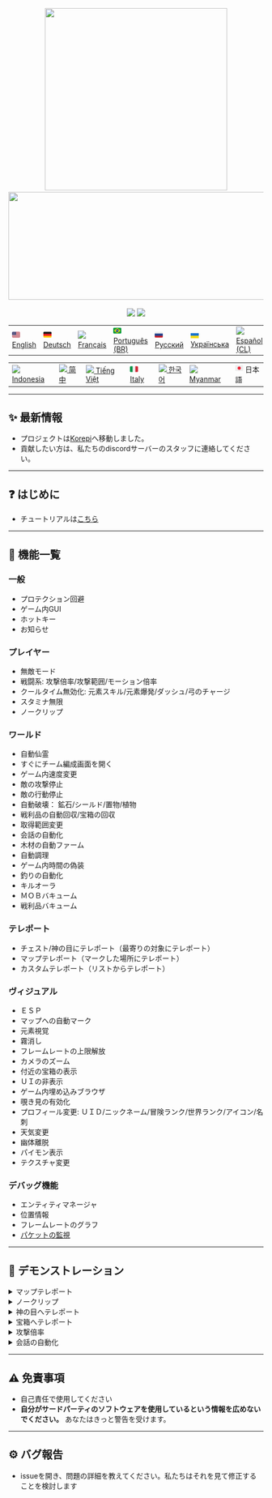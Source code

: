 <p align="center">
  <a href="#"><img width="360" height="360" src="https://media.discordapp.net/attachments/1033549666769449002/1107009612210765955/matches.png"></a>
  <a href="#"><img width="650" height="213" src="https://media.discordapp.net/attachments/1126893908597669989/1147375262980382790/image.png"></a>
</p>

<p align="center">
	<a href="https://github.com/Korepi/keyauth-cpp-library/releases"><img src="https://img.shields.io/github/downloads/Korepi/keyauth-cpp-library/total.svg?style=for-the-badge&color=darkcyan"></a>
	<a href="https://github.com/Korepi/Korepi/graphs/contributors"><img src="https://img.shields.io/github/contributors/Korepi/Korepi?style=for-the-badge&color=darkcyan"></a>
</p>

<div align="center">
<table>
  <tr>
    <td valign="center"><a href="README"><img src="https://github.com/twitter/twemoji/blob/master/assets/svg/1f1fa-1f1f8.svg" width="16"/> English</td>
    <td valign="center"><a href="README_de-de.md"><img src="https://github.com/twitter/twemoji/blob/master/assets/svg/1f1e9-1f1ea.svg" width="16"/> Deutsch</a></td>
    <td valign="center"><a href="README_fr-fr.md"><img src="https://em-content.zobj.net/thumbs/160/twitter/154/flag-for-france_1f1eb-1f1f7.png" width="16"/> Français</td>
    <td valign="center"><a href="README_pt-br.md"><img src="https://github.com/twitter/twemoji/blob/master/assets/svg/1f1e7-1f1f7.svg" width="16"/> Português (BR)</a></td>
    <td valign="center"><a href="README_ru-ru.md"><img src="https://github.com/twitter/twemoji/blob/master/assets/svg/1f1f7-1f1fa.svg" width="16"/> Русский</a></td>
    <td valign="center"><a href="README_ua-ua.md"><img src="https://github.com/Andrew1397/Ukraine/blob/main/Flag_of_Ukraine.png" width="16"/> Українська</a></td>
    <td valign="center"><a href="README_es-cl.md"><img src="https://twemoji.maxcdn.com/v/13.0.0/svg/1f1e8-1f1f1.svg" width="16"/> Español (CL)</td>
  </tr>
</table>
</div>
<div align="center">
<table>
  <tr>
    <td valign="center"><a href="README_id-id.md"><img src="https://em-content.zobj.net/thumbs/120/twitter/351/flag-indonesia_1f1ee-1f1e9.png" width="16"/> Indonesia</td>
    <td valign="center"><a href="README_zh-cn.md"><img src="https://em-content.zobj.net/thumbs/120/twitter/351/flag-china_1f1e8-1f1f3.png" width="16"/> 简中</a></td>
    <td valign="center"><a href="README_vi-vn.md"><img src="https://em-content.zobj.net/thumbs/160/twitter/53/flag-for-vietnam_1f1fb-1f1f3.png" width="16"/> Tiếng Việt</a></td>
    <td valign="center"><a href="README_it-it.md"><img src="https://github.com/twitter/twemoji/blob/master/assets/svg/1f1ee-1f1f9.svg" width="16"/> Italy</a></td>
    <td valign="center"><a href="README_ko-kr.md"><img src="https://em-content.zobj.net/source/twitter/53/flag-for-south-korea_1f1f0-1f1f7.png" width="16"/> 한국어</td>
    <td valign="center"><a href="README_my-mm.md"><img src="https://images.emojiterra.com/twitter/v14.0/512px/1f1f2-1f1f2.png" width="16"/> Myanmar</a></td>
    <td valign="center"><img src="https://github.com/twitter/twemoji/blob/master/assets/svg/1f1ef-1f1f5.svg" width="16"/> 日本語</a></td>
  </tr>
</table>
</div>




---

## ✨ 最新情報
- プロジェクトは[Korepi](https://github.com/Korepi/Korepi-Private-Repo)へ移動しました。
- 貢献したい方は、私たちのdiscordサーバーのスタッフに連絡してください。

---

## ❓ はじめに

- チュートリアルは[こちら](https://github.com/Korepi/Korepi-Tutorial)

---
## 🎨 機能一覧

### 一般
- プロテクション回避
- ゲーム内GUI
- ホットキー
- お知らせ
### プレイヤー
- 無敵モード
- 戦闘系: 攻撃倍率/攻撃範囲/モーション倍率
- クールタイム無効化: 元素スキル/元素爆発/ダッシュ/弓のチャージ
- スタミナ無限
- ノークリップ

### ワールド
- 自動仙霊
- すぐにチーム編成画面を開く
- ゲーム内速度変更
- 敵の攻撃停止
- 敵の行動停止
- 自動破壊： 鉱石/シールド/置物/植物
- 戦利品の自動回収/宝箱の回収
- 取得範囲変更
- 会話の自動化
- 木材の自動ファーム
- 自動調理
- ゲーム内時間の偽装
- 釣りの自動化
- キルオーラ
- ＭＯＢバキューム
- 戦利品バキューム

### テレポート
- チェスト/神の目にテレポート（最寄りの対象にテレポート）
- マップテレポート（マークした場所にテレポート）
- カスタムテレポート（リストからテレポート）

### ヴィジュアル 
- ＥＳＰ
- マップへの自動マーク
- 元素視覚
- 霧消し
- フレームレートの上限解放
- カメラのズーム
- 付近の宝箱の表示
- ＵＩの非表示
- ゲーム内埋め込みブラウザ
- 覗き見の有効化
- プロフィール変更: ＵＩＤ/ニックネーム/冒険ランク/世界ランク/アイコン/名刺
- 天気変更
- 幽体離脱
- パイモン表示
- テクスチャ変更

### デバッグ機能
- エンティティマネージャ
- 位置情報
- フレームレートのグラフ
- [パケットの監視](https://github.com/Akebi-Group/Akebi-PacketSniffer)

---
## 🎣 デモンストレーション

<details>
  <summary>マップテレポート</summary>
  <img src="https://github.com/CallowBlack/gif-demos/blob/main/genshin-cheat/map-teleport-demo.gif"/>
</details>
<details>
  <summary>ノークリップ</summary>
  <img src="https://github.com/CallowBlack/gif-demos/blob/main/genshin-cheat/noclip-demo.gif"/>
</details>
<details>
  <summary>神の目へテレポート</summary>
  <img src="https://github.com/CallowBlack/gif-demos/blob/main/genshin-cheat/oculi-teleport-demo.gif"/>
</details>
<details>
  <summary>宝箱へテレポート</summary>
  <img src="https://github.com/CallowBlack/gif-demos/blob/main/genshin-cheat/chest-teleport-demo.gif"/>
</details>
<details>
  <summary>攻撃倍率</summary>
  <img src="https://github.com/CallowBlack/gif-demos/blob/main/genshin-cheat/rapid-fire-demo.gif"/>
</details>
<details>
  <summary>会話の自動化</summary>
  <img src="https://github.com/CallowBlack/gif-demos/blob/main/genshin-cheat/auto-talk-demo.gif"/>
</details>

---
## ⚠ 免責事項
- 自己責任で使用してください
- **自分がサードパーティのソフトウェアを使用しているという情報を広めないでください。** あなたはきっと警告を受けます。

---
## ⚙ バグ報告
- issueを開き、問題の詳細を教えてください。私たちはそれを見て修正することを検討します

